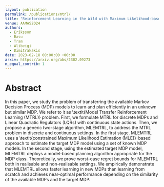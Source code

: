 ```yaml
---
layout: publication
permalink: /publications/mtrl/
title: "Reinforcement Learning in the Wild with Maximum Likelihood-based Model Transfer"
venue: AAMAS2024
authors:
  - Eriksson
  - Basu
  - Tram
  - Alibeigi
  - Dimitrakakis
date: 2023-02-18 00:00:00 +00:00
arxiv: https://arxiv.org/abs/2302.09273
n_equal_contrib: 1
---
```


# Abstract
In this paper, we study the problem of transferring the available Markov Decision Process (MDP) models to learn and plan efficiently in an unknown but similar MDP. We refer to it as \textit{Model Transfer Reinforcement Learning (MTRL)} problem. First, we formulate MTRL for discrete MDPs and Linear Quadratic Regulators (LQRs) with continuous state actions. Then, we propose a generic two-stage algorithm, MLEMTRL, to address the MTRL problem in discrete and continuous settings. In the first stage, MLEMTRL uses a \textit{constrained Maximum Likelihood Estimation (MLE)}-based approach to estimate the target MDP model using a set of known MDP models. In the second stage, using the estimated target MDP model, MLEMTRL deploys a model-based planning algorithm appropriate for the MDP class. Theoretically, we prove worst-case regret bounds for MLEMTRL both in realisable and non-realisable settings. We empirically demonstrate that MLEMTRL allows faster learning in new MDPs than learning from scratch and achieves near-optimal performance depending on the similarity of the available MDPs and the target MDP.
